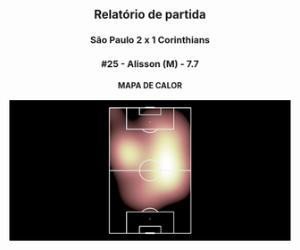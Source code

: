 <h2 style="text-align: center;">Relatório de partida</h3>

<h3 style="text-align: center;">São Paulo 2 x 1 Corinthians</h3>

<h3 style="text-align: center;">#25 - Alisson (M) - 7.7</h3>

<h4 style="text-align: center;">MAPA DE CALOR</h3>
<img src=heatmaps/11067371_291723.png>